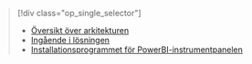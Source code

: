 > [!div class="op_single_selector"]
> * [Översikt över arkitekturen](../articles/machine-learning/team-data-science-process/cortana-analytics-playbook-vehicle-telemetry.md)
> * [Ingående i lösningen](../articles/machine-learning/team-data-science-process/cortana-analytics-playbook-vehicle-telemetry-deep-dive.md)
> * [Installationsprogrammet för PowerBI-instrumentpanelen](../articles/machine-learning/team-data-science-process/cortana-analytics-playbook-vehicle-telemetry-powerbi.md)
> 
> 


